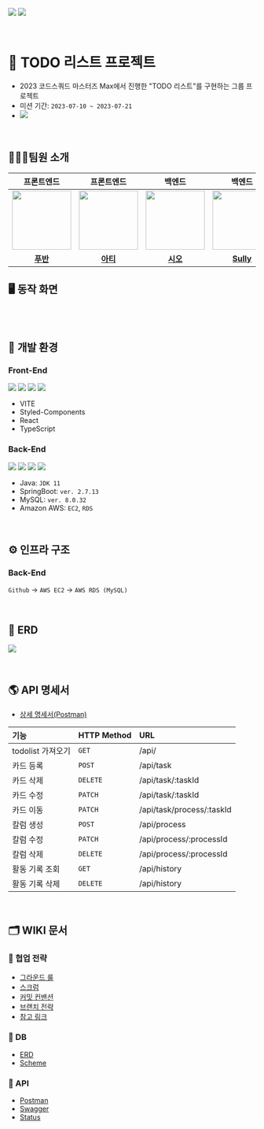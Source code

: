 
![](https://img.shields.io/badge/Last_Upadate-2023--07--20-blue)
![](https://img.shields.io/badge/Sprint-2-green)

<br/>

# 📜 TODO 리스트 프로젝트
- 2023 코드스쿼드 마스터즈 Max에서 진행한 "TODO 리스트"를 구현하는 그룹 프로젝트
- 미션 기간: `2023-07-10 ~ 2023-07-21`
- <a href="https://github.com/masters2023-2nd-project-traveler/todo-max/wiki"><img src="https://img.shields.io/badge/Todo-black?logo=Wikipedia"></a>

<br/>

## 🧑🏻‍💻팀원 소개
|                                                    프론트엔드                                                    |                                                    프론트엔드                                                    |                                                          백엔드                                                          |                                                       백엔드                                                       |                                                      백엔드                                                      |                                                       백엔드                                                       |
|:-----------------------------------------------------------------------------------------------------------:|:-----------------------------------------------------------------------------------------------------------:|:---------------------------------------------------------------------------------------------------------------------:|:---------------------------------------------------------------------------------------------------------------:|:-------------------------------------------------------------------------------------------------------------:|:---------------------------------------------------------------------------------------------------------------:|
| <a href="https://github.com/gunoc"><img src = "https://avatars.githubusercontent.com/gunoc" width="120px;"> | <a href="https://github.com/lolWK"><img src = "https://avatars.githubusercontent.com/lolWK" width="120px;"> | <a href="https://github.com/chunghye98"><img src = "https://avatars.githubusercontent.com/chunghye98" width="120px;"> | <a href="https://github.com/won4885"><img src = "https://avatars.githubusercontent.com/won4885" width="120px;"> | <a href="https://github.com/sudago"><img src = "https://avatars.githubusercontent.com/sudago" width="120px;"> | <a href="https://github.com/CDBchan"><img src = "https://avatars.githubusercontent.com/CDBchan" width="120px;"> |                                         |                                         |
|                                     [**푸반**](https://github.com/gunoc)                                      |                                     [**아티**](https://github.com/lolWK)                                      |                                        [**시오**](https://github.com/chunghye98)                                        |                                     [**Sully**](https://github.com/won4885)                                     |                                      [**지안**](https://github.com/sudago)                                      |                                    [**Charile**](https://github.com/CDBchan)                                    |


## 🖥️ 동작 화면


<br/>

<br/>

## 🔧️ 개발 환경
### Front-End

![](https://img.shields.io/badge/-ReactJs-61DAFB?logo=react&logoColor=white&style=flat)
![](https://img.shields.io/badge/css-1572B6?style=for-the-badge&logo=css3&logoColor=white&style=flat)
![](https://camo.githubusercontent.com/a91f29fbfde227665b0cd5a447c0b035180e8a285bfef1ec8d91c8ba80fcaa20/68747470733a2f2f696d672e736869656c64732e696f2f62616467652f547970657363726970742d3331373843363f7374796c653d666c6174266c6f676f3d54797065536372697074266c6f676f436f6c6f723d7768697465)
![](https://camo.githubusercontent.com/e3883202fdd9cb44fd6a62f35730342d5cd477c3d76a2140aa38aa87eac6b224/68747470733a2f2f696d672e736869656c64732e696f2f62616467652f2d56697375616c25323053747564696f253230436f64652d3030374143433f7374796c653d666c6174266c6f676f3d56697375616c25323053747564696f253230436f6465266c6f676f436f6c6f723d7768697465)

- VITE
- Styled-Components
- React
- TypeScript

### Back-End
![](https://img.shields.io/badge/Java-007396?style=flat&logo=Java&logoColor=white)
![](https://img.shields.io/badge/SpringBoot-6DB33F?style=flat&logo=SpringBoot&logoColor=white)
![](https://img.shields.io/badge/MySQL-4479A1?style=flat&logo=MySQL&logoColor=white)
![](https://img.shields.io/badge/Amazon_AWS-232F3E?style=flat&logo=amazonaws)

- Java: `JDK 11`
- SpringBoot: `ver. 2.7.13`
- MySQL: `ver. 8.0.32`
- Amazon AWS: `EC2`, `RDS`

<br/>

## ⚙️ 인프라 구조
### Back-End
`Github` -> `AWS EC2` -> `AWS RDS (MySQL)`

<br/>

## 💾 ERD
![](https://user-images.githubusercontent.com/62871026/254807800-fa460514-f837-4734-aba7-64251e7d6682.png)

<br/>

## 🌎 API 명세서
- [상세 명세서(Postman)](https://documenter.getpostman.com/view/26597299/2s946bAu7a)

| 기능            | HTTP Method | URL                       |
|:--------------|:------------|:--------------------------|
| todolist 가져오기 | `GET`       | /api/                     |
| 카드 등록         | `POST`      | /api/task                 |
| 카드 삭제         | `DELETE`    | /api/task/:taskId         |
| 카드 수정         | `PATCH`     | /api/task/:taskId         |
| 카드 이동         | `PATCH`     | /api/task/process/:taskId |
| 칼럼 생성         | `POST`      | /api/process              |
| 칼럼 수정         | `PATCH`     | /api/process/:processId   |
| 칼럼 삭제         | `DELETE`    | /api/process/:processId   |
| 활동 기록 조회      | `GET`       | /api/history              |
| 활동 기록 삭제      | `DELETE`    | /api/history              |

<br/>

## 🗂️ WIKI 문서
### 🤝 협업 전략
- [그라운드 룰](https://github.com/masters2023-2nd-project-traveler/todo-max/wiki/%EA%B7%B8%EB%9D%BC%EC%9A%B4%EB%93%9C-%EB%A3%B0)
- [스크럼](https://github.com/masters2023-2nd-project-traveler/todo-max/wiki/%EC%8A%A4%ED%81%AC%EB%9F%BC)
- [커밋 컨밴션](https://github.com/masters2023-2nd-project-traveler/todo-max/wiki/%EC%BB%A4%EB%B0%8B-%EC%BB%A8%EB%B0%B4%EC%85%98)
- [브랜치 전략](https://github.com/masters2023-2nd-project-traveler/todo-max/wiki/%EB%B8%8C%EB%9E%9C%EC%B9%98-%EC%A0%84%EB%9E%B5)
- [참고 링크](https://github.com/masters2023-2nd-project-traveler/todo-max/wiki/%EC%B0%B8%EA%B3%A0-%EB%A7%81%ED%81%AC)

### 💾 DB
- [ERD](https://github.com/masters2023-2nd-project-traveler/todo-max/wiki/ERD)
- [Scheme](https://github.com/masters2023-2nd-project-traveler/todo-max/wiki/Scheme)

### 📓 API
- [Postman](https://github.com/masters2023-2nd-project-traveler/todo-max/wiki/Postman)
- [Swagger](https://github.com/masters2023-2nd-project-traveler/todo-max/wiki/Swagger)
- [Status](https://github.com/masters2023-2nd-project-traveler/todo-max/wiki/Status)
